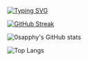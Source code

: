 <a href="https://git.io/typing-svg"><img src="https://readme-typing-svg.herokuapp.com?font=Fira+Code&size=30&pause=1000&random=false&width=435&lines=0sapphy;Discord+Bot+Developer" alt="Typing SVG" /></a>

[![GitHub Streak](http://github-readme-streak-stats.herokuapp.com?user=0sapphy&theme=radical&date_format=M%20j%5B%2C%20Y%5D)](https://git.io/streak-stats)

![0sapphy's GitHub stats](https://github-readme-stats.vercel.app/api?username=0sapphy&show_icons=true&theme=radical)

![Top Langs](https://github-readme-stats.vercel.app/api/top-langs/?username=0sapphy&layout=compact&theme=radical)
